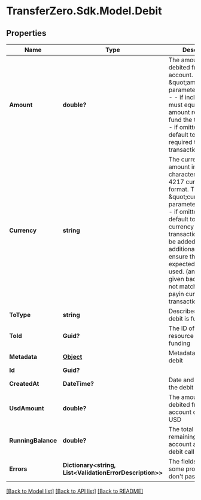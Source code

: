 
# TransferZero.Sdk.Model.Debit

## Properties

Name | Type | Description | Notes
------------ | ------------- | ------------- | -------------
**Amount** | **double?** | The amount to be debited from your account.  The \&quot;amount\&quot; parameter is optional - - if included, it must equal the amount required to fund the transaction. - if omitted, it will default to the amount required to fund the transaction.  | [optional] 
**Currency** | **string** | The currency of the amount in 3-character alpha ISO 4217 currency format.  The \&quot;currency\&quot; parameter is optional - if omitted, it will default to the payin currency of the transaction. - it can be added in as an additional check to ensure that the expected currency is used. (an error will be given back if it does not match up with the payin currency of the transaction)  | [optional] 
**ToType** | **string** | Describes what the debit is funding | 
**ToId** | **Guid?** | The ID of the resource the debit is funding | 
**Metadata** | [**Object**](.md) | Metadata of account debit | [optional] 
**Id** | **Guid?** |  | [optional] 
**CreatedAt** | **DateTime?** | Date and time that the debit was created | [optional] 
**UsdAmount** | **double?** | The amount to be debited from your account converted to USD  | [optional] 
**RunningBalance** | **double?** | The total amount remaining in your account after the debit call  | [optional] 
**Errors** | **Dictionary&lt;string, List&lt;ValidationErrorDescription&gt;&gt;** | The fields that have some problems and don&#39;t pass validation | [optional] 

[[Back to Model list]](../README.md#documentation-for-models)
[[Back to API list]](../README.md#documentation-for-api-endpoints)
[[Back to README]](../README.md)

